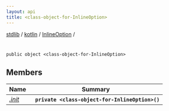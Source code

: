 ```yaml
---
layout: api
title: <class-object-for-InlineOption>
---
```

[stdlib](../../../index.md) / [kotlin](../../index.md) / [InlineOption](../index.md) / [<class-object-for-InlineOption>](index.md)

# <class-object-for-InlineOption>

```
public object <class-object-for-InlineOption>
```

## Members

| Name | Summary |
|------|---------|
|[*.init*](_init_.md)|&nbsp;&nbsp;**`private <class-object-for-InlineOption>()`**<br>|
